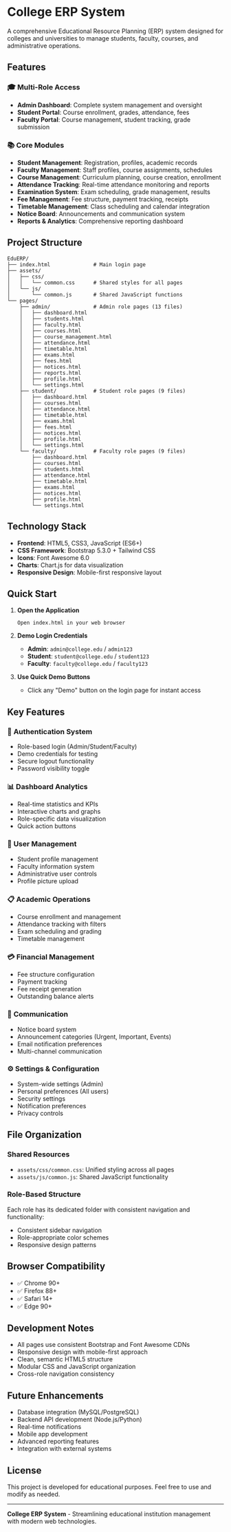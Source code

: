 # College ERP System

A comprehensive Educational Resource Planning (ERP) system designed for colleges and universities to manage students, faculty, courses, and administrative operations.

## Features

### 🎓 **Multi-Role Access**
- **Admin Dashboard**: Complete system management and oversight
- **Student Portal**: Course enrollment, grades, attendance, fees
- **Faculty Portal**: Course management, student tracking, grade submission

### 📚 **Core Modules**
- **Student Management**: Registration, profiles, academic records
- **Faculty Management**: Staff profiles, course assignments, schedules
- **Course Management**: Curriculum planning, course creation, enrollment
- **Attendance Tracking**: Real-time attendance monitoring and reports
- **Examination System**: Exam scheduling, grade management, results
- **Fee Management**: Fee structure, payment tracking, receipts
- **Timetable Management**: Class scheduling and calendar integration
- **Notice Board**: Announcements and communication system
- **Reports & Analytics**: Comprehensive reporting dashboard

## Project Structure

```
EduERP/
├── index.html              # Main login page
├── assets/
│   ├── css/
│   │   └── common.css      # Shared styles for all pages
│   └── js/
│       └── common.js       # Shared JavaScript functions
└── pages/
    ├── admin/              # Admin role pages (13 files)
    │   ├── dashboard.html
    │   ├── students.html
    │   ├── faculty.html
    │   ├── courses.html
    │   ├── course_management.html
    │   ├── attendance.html
    │   ├── timetable.html
    │   ├── exams.html
    │   ├── fees.html
    │   ├── notices.html
    │   ├── reports.html
    │   ├── profile.html
    │   └── settings.html
    ├── student/            # Student role pages (9 files)
    │   ├── dashboard.html
    │   ├── courses.html
    │   ├── attendance.html
    │   ├── timetable.html
    │   ├── exams.html
    │   ├── fees.html
    │   ├── notices.html
    │   ├── profile.html
    │   └── settings.html
    └── faculty/            # Faculty role pages (9 files)
        ├── dashboard.html
        ├── courses.html
        ├── students.html
        ├── attendance.html
        ├── timetable.html
        ├── exams.html
        ├── notices.html
        ├── profile.html
        └── settings.html
```

## Technology Stack

- **Frontend**: HTML5, CSS3, JavaScript (ES6+)
- **CSS Framework**: Bootstrap 5.3.0 + Tailwind CSS
- **Icons**: Font Awesome 6.0
- **Charts**: Chart.js for data visualization
- **Responsive Design**: Mobile-first responsive layout

## Quick Start

1. **Open the Application**
   ```
   Open index.html in your web browser
   ```

2. **Demo Login Credentials**
   - **Admin**: `admin@college.edu` / `admin123`
   - **Student**: `student@college.edu` / `student123`
   - **Faculty**: `faculty@college.edu` / `faculty123`

3. **Use Quick Demo Buttons**
   - Click any "Demo" button on the login page for instant access

## Key Features

### 🔐 **Authentication System**
- Role-based login (Admin/Student/Faculty)
- Demo credentials for testing
- Secure logout functionality
- Password visibility toggle

### 📊 **Dashboard Analytics**
- Real-time statistics and KPIs
- Interactive charts and graphs
- Role-specific data visualization
- Quick action buttons

### 👥 **User Management**
- Student profile management
- Faculty information system
- Administrative user controls
- Profile picture upload

### 📋 **Academic Operations**
- Course enrollment and management
- Attendance tracking with filters
- Exam scheduling and grading
- Timetable management

### 💳 **Financial Management**
- Fee structure configuration
- Payment tracking
- Fee receipt generation
- Outstanding balance alerts

### 📢 **Communication**
- Notice board system
- Announcement categories (Urgent, Important, Events)
- Email notification preferences
- Multi-channel communication

### ⚙️ **Settings & Configuration**
- System-wide settings (Admin)
- Personal preferences (All users)
- Security settings
- Notification preferences
- Privacy controls

## File Organization

### **Shared Resources**
- `assets/css/common.css`: Unified styling across all pages
- `assets/js/common.js`: Shared JavaScript functionality

### **Role-Based Structure**
Each role has its dedicated folder with consistent navigation and functionality:
- Consistent sidebar navigation
- Role-appropriate color schemes
- Responsive design patterns

## Browser Compatibility

- ✅ Chrome 90+
- ✅ Firefox 88+
- ✅ Safari 14+
- ✅ Edge 90+

## Development Notes

- All pages use consistent Bootstrap and Font Awesome CDNs
- Responsive design with mobile-first approach
- Clean, semantic HTML5 structure
- Modular CSS and JavaScript organization
- Cross-role navigation consistency

## Future Enhancements

- Database integration (MySQL/PostgreSQL)
- Backend API development (Node.js/Python)
- Real-time notifications
- Mobile app development
- Advanced reporting features
- Integration with external systems

## License

This project is developed for educational purposes. Feel free to use and modify as needed.

---

**College ERP System** - Streamlining educational institution management with modern web technologies.
